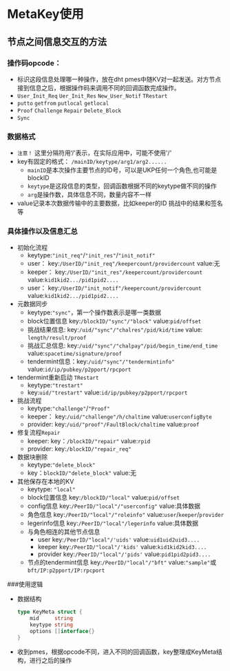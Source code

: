 # MetaKey使用
## 节点之间信息交互的方法


### 操作码opcode：
  + 标识这段信息处理哪一种操作，放在dht pmes中随KV对一起发送。对方节点接到信息之后，根据操作码来调用不同的回调函数完成操作。
  + `User_Init_Req` `Uer_Init_Res` `New_User_Notif` `TRestart`
  + `putto` `getfrom` `putlocal` `getlocal` 
  + `Proof` `Challenge` `Repair` `Delete_Block`
  + `Sync`


### 数据格式
  + `注意！` 这里分隔符用‘/’表示，在实际应用中，可能不使用'/'
  + key有固定的格式： `/mainID/keytype/arg1/arg2......`
    + `mainID`是本次操作主要节点的ID号，可以是UKP任何一个角色,也可能是blockID
    + `keytype`是这段信息的类型，回调函数根据不同的keytype做不同的操作
    + `arg`是操作数，具体信息不同，数量内容不一样
  + value记录本次数据传输中的主要数据，比如keeper的ID 挑战中的结果和签名等


### 具体操作以及信息汇总
  +  初始化流程
     +  keytype:`"init_req"`/`"init_res"`/`"init_notif"`
     +  user： key:`/UserID/"init_req"/keepercount/providercount` value:无
     +  keeper： key:`/UserID/"init_res"/keepercount/providercount` value:`kid1kid2.../pid1pid2....`
     +  user： key:`/UserID/"init_notif"/keepercount/providercount` value:`kid1kid2.../pid1pid2....`
  + 元数据同步
    + keytype:`"sync"`，第一个操作数表示是哪一类数据
    + block位置信息 key:`/blockID/"sync"/"block"` value:`pid/offset`
    + 挑战结果信息: key:`/uid/"sync"/"chalres"/pid/kid/time` value: `length/result/proof`
    + 挑战汇总信息: key:`/uid/"sync"/"chalpay"/pid/begin_time/end_time` value:`spacetime/signature/proof`
    + tendermint信息：key:`/uid/"sync"/"tendermintinfo"` value:`id/ip/pubkey/p2pport/rpcport`
  + tendermint重新启动 `TRestart`
    + keytype:`"trestart"`
    + key:`uid/"trestart"` value:`id/ip/pubkey/p2pport/rpcport`
  + 挑战流程
    + keytype:`"challenge"`/`"Proof"`
    + keeper： key:`/uid/"challenge"/h/chaltime` value:`userconfigByte`
    + provider: key:`/uid/"proof"/FaultBlock/chaltime` value:`proof`
  + 修复流程`Repair`
    + keeper: key：`/blockID/"repair"` value:`rpid`
    + provider: key:`/blockID/"repair_req"`
  + 数据块删除
    + keytype:`"delete_block"`
    + key：`blockID/"delete_block"` value:无
  + 其他保存在本地的KV
    + keytype: `"local"`
    + block位置信息 key:`/blockID/"local"` value:`pid/offset`
    + config信息 key:`/PeerID/"local"/"userconfig"` value:具体数据
    + 角色信息 key:`/PeerID/"local"/"roleinfo"` value:`user`/`keeper`/`provider`
    + legerinfo信息 key:`/PeerID/"local"/legerinfo` value:具体数据
    + 与角色相连的其他节点信息 
      + user key:`/PeerID/"local"/'uids'` value:`uid1uid2uid3....`
      + keeper key:`/PeerID/"local"/'kids'` value:`kid1kid2kid3....`
      + provider key:`/PeerID/"local"/'pids'` value:`pid1pid2pid3....`
    + 节点的tendermint信息 key:`/PeerID/"local"/"bft"` value:`"sample"`或`bft/IP:p2pport/IP:rpcport`


###使用逻辑
  + 数据结构
    ```go
    type KeyMeta struct {
        mid     string 
        keytype string
        options []interface{}
    }
    ```
  + 收到pmes，根据opcode不同，进入不同的回调函数，key整理成KeyMeta结构，进行之后的操作
